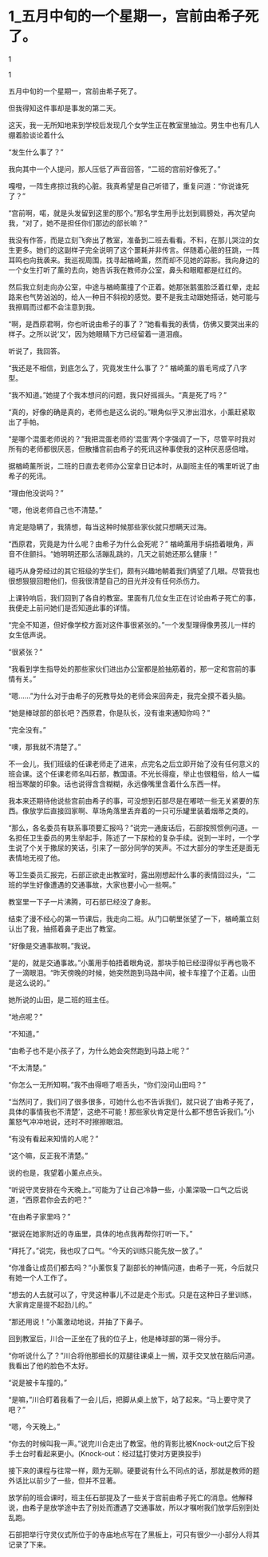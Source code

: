 # 1_五月中旬的一个星期一，宫前由希子死了。

1

1

五月中旬的一个星期一，宫前由希子死了。

但我得知这件事却是事发的第二天。

这天，我一无所知地来到学校后发现几个女学生正在教室里抽泣。男生中也有几人绷着脸谈论着什么

“发生什么事了？”

我向其中一个人提问，那人压低了声音回答，“二班的宫前好像死了。”

嘎噔，一阵生疼掠过我的心脏。我真希望是自己听错了，重复问道：“你说谁死了？”

“宫前啊，喏，就是头发留到这里的那个。”那名学生用手比划到肩膀处，再次望向我，“对了，她不是担任你们那边的部长嘛？”

我没有作答，而是立刻飞奔出了教室，准备到二班去看看。不料，在那儿哭泣的女生更多。她们的这副样子完全说明了这个噩耗并非传言。伴随着心脏的狂跳，一阵耳鸣也向我袭来。我巡视周围，找寻起楢崎薰，然而却不见她的踪影。我向身边的一个女生打听了薰的去向，她告诉我在教师办公室，鼻头和眼眶都是红红的。

然后我立刻走向办公室，中途与楢崎薰撞了个正着。她那张鹅蛋脸泛着红晕，走起路来也气势汹汹的，给人一种目不斜视的感觉。要不是我主动跟她搭话，她可能与我擦肩而过都不会注意到我。

“啊，是西原君啊，你也听说由希子的事了？”她看看我的表情，仿佛又要哭出来的样子。之所以说‘又’，因为她眼睛下方已经留着一道泪痕。

听说了，我回答。

“我还是不相信，到底怎么了，究竟发生什么事了？” 楢崎薰的眉毛弯成了八字型。

“我不知道。”她提了个我本想问的问题，我只好摇摇头。“真是死了吗？”

“真的，好像的确是真的，老师也是这么说的。”眼角似乎又渗出泪水，小薰赶紧取出了手帕。

“是哪个混蛋老师说的？”我把混蛋老师的‘混蛋’两个字强调了一下，尽管平时我对所有的老师都很厌恶，但散播宫前由希子的死讯这种事使我的这种厌恶感倍增。

据楢崎薰所说，二班的日直去老师办公室拿日记本时，从副班主任的嘴里听说了由希子的死讯。

“理由他没说吗？”

“嗯，他说老师自己也不清楚。”

肯定是隐瞒了，我猜想，每当这种时候那些家伙就只想瞒天过海。

“西原君，究竟是为什么呢？由希子为什么会死呢？” 楢崎薰用手绢捂着眼角，声音不住颤抖。“她明明还那么活蹦乱跳的，几天之前她还那么健康！”

碰巧从身旁经过的其它班级的学生们，颇有兴趣地朝着我们俩望了几眼。尽管我也很想狠狠回瞪他们，但我很清楚自己的目光并没有任何杀伤力。

上课铃响后，我们回到了各自的教室。里面有几位女生正在讨论由希子死亡的事，我便走上前问她们是否知道此事的详情。

“完全不知道，但好像学校方面对这件事很紧张的。”一个发型理得像男孩儿一样的女生低声说。

“很紧张？”

“我看到学生指导处的那些家伙们进出办公室都是脸抽筋着的，那一定和宫前的事情有关。”

“嗯……”为什么对于由希子的死教导处的老师会来回奔走，我完全摸不着头脑。

“她是棒球部的部长吧？西原君，你是队长，没有谁来通知你吗？”

“完全没有。”

“噢，那我就不清楚了。”

不一会儿，我们班级的任课老师走了进来，点完名之后立即开始了没有任何意义的班会课。这个任课老师名叫石部，教国语。不光长得瘦，举止也很粗俗，给人一幅相当寒酸的印象。话也说得含含糊糊，永远像嘴里含着什么东西一样。

我本来还期待他说些宫前由希子的事，可没想到石部尽是在嘟哝一些无关紧要的东西。像放学后直接回家啊、草场角落里丢弃着的一只可乐罐里装着烟蒂之类的。

“那么，各名委员有联系事项要汇报吗？”说完一通废话后，石部按照惯例问道。一名担任卫生委员的男生举起手，陈述了一下尿检的复杂手续。说到一半时，一个学生说了个关于撒尿的笑话，引来了一部分同学的笑声。不过大部分的学生还是面无表情地无视了他。

等卫生委员汇报完，石部正欲走出教室时，露出刚想起什么事的表情回过头，“二班的学生好像遭遇的交通事故，大家也要小心一些啊。”

教室里一下子一片沸腾，可石部已经没了身影。

结束了漫不经心的第一节课后，我走向二班。从门口朝里张望了一下，楢崎薰立刻认出了我，抽搭着鼻子走出了教室。

“好像是交通事故啊。”我说。

“是的，就是交通事故。”小薰用手帕捂着眼角说，那块手帕已经湿得似乎再也吸不了一滴眼泪。“昨天傍晚的时候，她突然跑到马路中间，被卡车撞了个正着。山田是这么说的。”

她所说的山田，是二班的班主任。

“地点呢？”

“不知道。”

“由希子也不是小孩子了，为什么她会突然跑到马路上呢？”

“不太清楚。”

“你怎么一无所知啊。”我不由得咂了咂舌头，“你们没问山田吗？”

“当然问了，我们问了很多很多，可她什么也不告诉我们，就只说了‘由希子死了，具体的事情我也不清楚’，这绝不可能！那些家伙肯定是什么都不想告诉我们。”小薰怒气冲冲地说，还时不时擦擦眼泪。

“有没有看起来知情的人呢？”

“这个嘛，反正我不清楚。”

说的也是，我望着小薰点点头。

“听说守灵安排在今天晚上。”可能为了让自己冷静一些，小薰深吸一口气之后说道，“西原君你会去的吧？”

“在由希子家里吗？”

“据说在她家附近的寺庙里，具体的地点我再帮你打听一下。”

“拜托了。”说完，我也叹了口气。“今天的训练只能先放一放了。”

“你准备让成员们都去吗？”小薰恢复了副部长的神情问道，由希子一死，今后就只有她一个人工作了。

“想去的人去就可以了，守灵这种事儿不过是走个形式。只是在这种日子里训练，大家肯定是提不起劲儿的。”

“那还用说！”小薰激动地说，并抽了下鼻子。

回到教室后，川合一正坐在了我的位子上，他是棒球部的第一得分手。

“你听说什么了？”川合将他那细长的双腿往课桌上一搁，双手交叉放在脑后问道。我看出了他的脸色不太好。

“说是被卡车撞的。”

“是嘛，”川合盯着我看了一会儿后，把脚从桌上放下，站了起来。“马上要守灵了吧？”

“嗯，今天晚上。”

“你去的时候叫我一声。”说完川合走出了教室。他的背影比被Knock-out之后下投手土台时看起来更小。(Knock-out：经过猛打使对方更换投手)

接下来的课程与往常一样，颇为无聊。硬要说有什么不同点的话，那就是教师的题外话比以前少了一些，但并不显著。

放学前的班会课时，班主任石部提及了一些关于宫前由希子死亡的消息。他解释说，由希子是放学途中去了别处而遭遇了交通事故，所以才嘱咐我们放学后别到处乱跑。

石部把举行守灵仪式所位于的寺庙地点写在了黑板上，可只有很少一小部分人将其记录了下来。